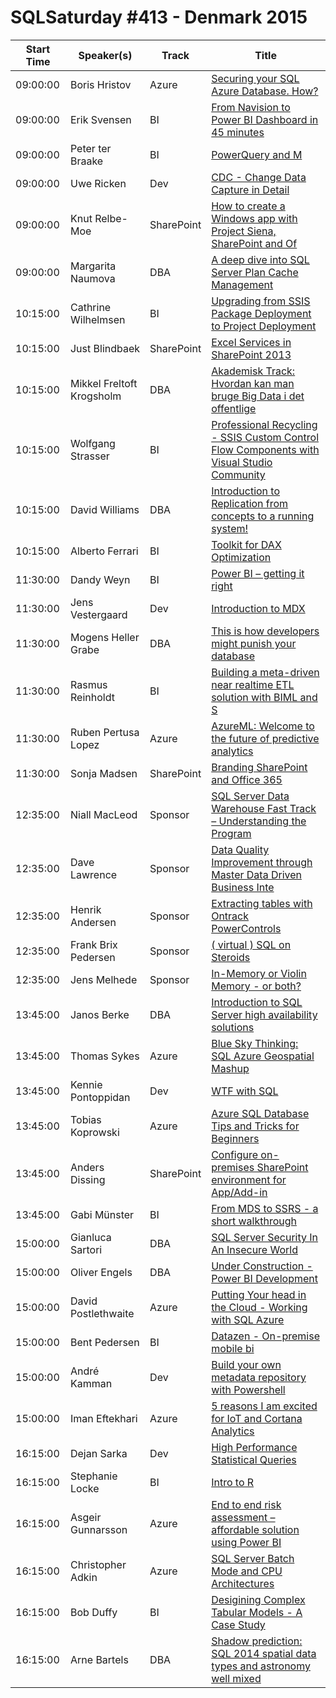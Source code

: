# SQLSaturday #413 - Denmark 2015
Start Time|Speaker(s)|Track|Title
---|---|---|---
09:00:00|Boris Hristov|Azure|[Securing your SQL Azure Database. How?](10979.md)
09:00:00|Erik Svensen|BI|[From Navision to Power BI Dashboard in 45 minutes](13963.md)
09:00:00|Peter ter Braake|BI|[PowerQuery and M](27093.md)
09:00:00|Uwe Ricken|Dev|[CDC - Change Data Capture in Detail](27290.md)
09:00:00|Knut Relbe-Moe|SharePoint|[How to create a Windows app with Project Siena, SharePoint and Of](36742.md)
09:00:00|Margarita Naumova|DBA|[A deep dive into SQL Server Plan Cache Management](36916.md)
10:15:00|Cathrine Wilhelmsen|BI|[Upgrading from SSIS Package Deployment to Project Deployment](11242.md)
10:15:00|Just Blindbaek|SharePoint|[Excel Services in SharePoint 2013](17781.md)
10:15:00|Mikkel Freltoft Krogsholm|DBA|[Akademisk Track: Hvordan kan man bruge Big Data i det offentlige](20730.md)
10:15:00|Wolfgang Strasser|BI|[Professional Recycling - SSIS Custom Control Flow Components with Visual Studio Community](28261.md)
10:15:00|David Williams|DBA|[Introduction to Replication from concepts to a running system!](35645.md)
10:15:00|Alberto Ferrari|BI|[Toolkit for DAX Optimization ](9187.md)
11:30:00|Dandy Weyn|BI|[Power BI – getting it right](12157.md)
11:30:00|Jens Vestergaard|Dev|[Introduction to MDX](17802.md)
11:30:00|Mogens Heller Grabe|DBA|[This is how developers might punish your database](20145.md)
11:30:00|Rasmus Reinholdt|BI|[Building a meta-driven near realtime ETL solution with BIML and S](23532.md)
11:30:00|Ruben Pertusa Lopez|Azure|[AzureML: Welcome to the future of predictive analytics](36186.md)
11:30:00|Sonja Madsen|SharePoint|[Branding SharePoint and Office 365](37113.md)
12:35:00|Niall MacLeod|Sponsor|[SQL Server Data Warehouse Fast Track – Understanding the Program](40518.md)
12:35:00|Dave Lawrence|Sponsor|[Data Quality Improvement through Master Data Driven Business Inte](40629.md)
12:35:00|Henrik Andersen|Sponsor|[Extracting tables with Ontrack PowerControls](40716.md)
12:35:00|Frank Brix Pedersen|Sponsor|[( virtual ) SQL on Steroids](40769.md)
12:35:00|Jens Melhede|Sponsor|[In-Memory or Violin Memory - or both?](40841.md)
13:45:00|Janos Berke|DBA|[Introduction to SQL Server high availability solutions](15756.md)
13:45:00|Thomas Sykes|Azure|[Blue Sky Thinking: SQL Azure Geospatial Mashup ](26996.md)
13:45:00|Kennie Pontoppidan|Dev|[WTF with SQL](36032.md)
13:45:00|Tobias Koprowski|Azure|[Azure SQL Database Tips and Tricks for Beginners](36140.md)
13:45:00|Anders Dissing|SharePoint|[Configure on-premises SharePoint environment for App/Add-in](37139.md)
13:45:00|Gabi Münster|BI|[From MDS to SSRS - a short walkthrough](38108.md)
15:00:00|Gianluca Sartori|DBA|[SQL Server Security In An Insecure World](14614.md)
15:00:00|Oliver Engels|DBA|[Under Construction - Power BI Development](21570.md)
15:00:00|David Postlethwaite|Azure|[Putting Your head in the Cloud - Working with SQL Azure](36408.md)
15:00:00|Bent Pedersen|BI|[Datazen - On-premise mobile bi](36865.md)
15:00:00|André Kamman|Dev|[Build your own metadata repository with Powershell](37118.md)
15:00:00|Iman Eftekhari|Azure|[5 reasons I am excited for IoT and Cortana Analytics](40599.md)
16:15:00|Dejan Sarka|Dev|[High Performance Statistical Queries](13578.md)
16:15:00|Stephanie Locke|BI|[Intro to R](25282.md)
16:15:00|Asgeir Gunnarsson|Azure|[End to end risk assessment – affordable solution using Power BI](36066.md)
16:15:00|Christopher Adkin|Azure|[SQL Server Batch Mode and CPU Architectures](36686.md)
16:15:00|Bob Duffy|BI|[Desigining Complex Tabular Models - A Case Study](36991.md)
16:15:00|Arne Bartels|DBA|[Shadow prediction: SQL 2014 spatial data types and astronomy well mixed](37131.md)
